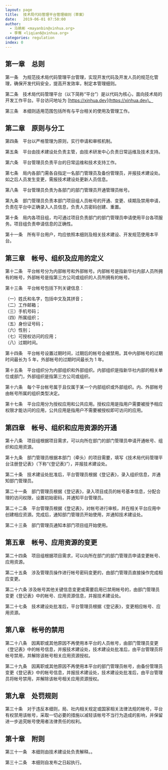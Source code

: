 ```yaml
---
layout: page
title:  技术局代码管理平台管理细则（草案）
date:   2019-06-01 07:50:00
author: 
  - 马艳彬 <mayanbin@xinhua.org>
  - 李骞 <liqian6@xinhua.org>
categories: regulation
index: 0
---
```



## 第一章　总则

第一条　为规范技术局代码管理平台管理，实现开发代码及开发人员的规范化管理，确保开发代码安全，提高开发效率，制定本管理细则。

第二条　技术局代码管理平台（以下简称“平台”）是以代码为核心，面向技术局的开发工作平台。平台访问地址为 [https://xinhua.dev](https://xinhua.dev)。

第三条　本细则适用范围包括所有与平台相关的使用及管理工作。

## 第二章　原则与分工

第四条　平台以严格管理为原则，实行申请和审核机制。

第五条　平台由技术建设处负责主管，由技术研发中心负责日常运维及技术支持。

第六条　平台管理员负责平台的日常运维和技术支持工作。

第七条　局内各部门需各自指定一名部门管理员及备份管理员，并报技术建设处。如之后人员发生变更，需报技术建设处更新人员信息。

第八条　平台管理员负责为各部门的部门管理员开通管理员帐号。

第九条　部门管理员负责本部门项目组人员帐号的开通、变更、续期及禁用申请，负责在平台中正确录入人员信息，负责人员密码创建、重置。

第十条　局内各项目组，均可通过项目负责部门的部门管理员申请使用平台各项服务。项目组负责申请信息的正确性。

第十一条　所有平台用户，均应依照本细则及相关技术建设、开发规范使用本平台。


## 第三章　帐号、组织及应用的定义

第十二条　平台帐号分为内部帐号和外部帐号。内部帐号是指新华社内部人员所拥有的帐号，外部帐号是指第三方公司或组织的人员所拥有的帐号。

第十三条　平台帐号包括下列关键信息：

（一）姓氏和名字，包括中文及其拼音；<br>
（二）工作邮箱；<br>
（三）手机号码；<br>
（四）所属组织；<br>
（五）身份证号码；<br>
（六）性别；<br>
（七）可授权访问的应用；<br>
（八）过期时间。

第十四条　平台帐号设置过期时间，过期后的帐号会被禁用。其中内部帐号的过期时间最长为 5 年，外部帐号的过期时间最长为 1 年。

第十五条　平台组织分为内部组织和外部组织。内部组织是指新华社内部的相关单位或部门，外部组织是指第三方公司或组织。

第十六条　每个平台帐号属于且仅属于某一个内部组织或外部组织。内、外部帐号由帐号所属的组织类型决定。

第十七条　平台应用分为授权应用和公共应用。授权应用是指用户需要被授予相应权限才能访问的应用，公共应用是指用户不需要被授权即可访问的应用。


## 第四章　帐号、组织和应用资源的开通

第十八条　项目组根据项目需求，可以向所在部门的部门管理员申请开通帐号、组织和应用资源。

第十九条　部门管理员根据本部门（牵头）的项目需要，填写《技术局代码管理平台注册登记表》（下称“《登记表》”），并报技术建设处。

第二十条　技术建设处批准后，平台管理员根据《登记表》，录入组织信息，并通知部门管理员。

第二十一条　部门管理员根据《登记表》，录入项目成员的帐号基本信息，分配合理的访问权限，设置初始密码，并通知平台管理员。

第二十二条　平台管理员根据《登记表》，对帐号进行审核，并在相关平台应用中创建相应资源。完成后，通知部门管理员开始使用，并通知技术建设处。

第二十三条　部门管理员通知本部门项目组开始使用。


## 第五章　帐号、应用资源的变更

第二十四条　项目组根据项目需求，可以向所在部门的部门管理员申请变更帐号、应用资源。

第二十五条　涉及管理员操作进行帐号密码变更的，由部门管理员直接操作完成相应变更。

第二十六条  涉及帐号其他关键信息变更或需要启用已禁用帐号的，由部门管理员变更《登记表》中的帐号、应用资源信息，并报技术建设处。

第二十七条　技术建设处批准后，平台管理员根据《登记表》，变更相应帐号、应用资源。


## 第八章　帐号的禁用

第二十八条　因离职或其他原因不再使用本平台的人员帐号，由部门管理员变更《登记表》中的帐号信息，并报技术建设处，技术建设处批准后，由平台管理员将帐号禁用，并解除该帐号相关应用资源授权。

第二十九条　因离职或其他原因不再使用本平台的部门管理员帐号，由备份管理员变更《登记表》中的帐号信息，并报技术建设处，技术建设处批准后，由平台管理员将帐号禁用，并解除该帐号相关应用资源授权。


## 第九章　处罚规则

第三十条　对于违反本细则，局、社内相关规定或国家相关法律法规的帐号，平台有权禁用该帐号，采取一切必要的措施以减轻该帐号不当行为造成的影响，并保留进一步追究帐号使用者法律责任的权利。


## 第十章　附则

第三十一条　本细则由技术建设处负责解释。。

第三十二条　本细则自发布之日起执行。
